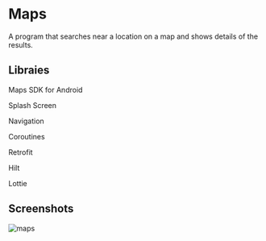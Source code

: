 # Maps
A program that searches near a location on a map and shows details of the results.

## Libraies
Maps SDK for Android

Splash Screen

Navigation 

Coroutines

Retrofit

Hilt

Lottie

## Screenshots
![maps](https://github.com/yeterkarakus/Maps/assets/61097057/f7418ae2-4338-4974-a6bc-eb8c6c4f48d4)
